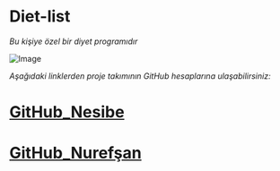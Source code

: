 # Diet-list
*Bu kişiye özel bir diyet programıdır*

![Image](https://www.yapikredi.com.tr/medium/image/saglikli-beslenme_66586/view)


*Aşağıdaki linklerden proje takımının GitHub hesaplarına ulaşabilirsiniz:*

# [GitHub_Nesibe](https://github.com/nesibecitakk)
# [GitHub_Nurefşan](https://github.com/nurefsansavash1)